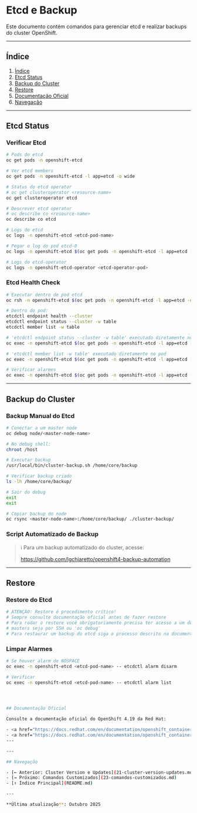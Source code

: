 # Etcd e Backup

Este documento contém comandos para gerenciar etcd e realizar backups do cluster OpenShift.

---

## Índice

1. [Índice](#índice)
2. [Etcd Status](#etcd-status)
3. [Backup do Cluster](#backup-do-cluster)
4. [Restore](#restore)
5. [Documentação Oficial](#documentação-oficial)
6. [Navegação](#navegação)
---

## Etcd Status

### Verificar Etcd
```bash
# Pods do etcd
oc get pods -n openshift-etcd
```

```bash
# Ver etcd members
oc get pods -n openshift-etcd -l app=etcd -o wide
```

```bash
# Status do etcd operator
# oc get clusteroperator <resource-name>
oc get clusteroperator etcd
```

```bash
# Descrever etcd operator
# oc describe co <resource-name>
oc describe co etcd
```

```bash ignore-test
# Logs do etcd
oc logs -n openshift-etcd <etcd-pod-name>
```

```bash ignore-test
# Pegar o log do pod etcd-0
oc logs -n openshift-etcd $(oc get pods -n openshift-etcd -l app=etcd -o jsonpath='{.items[0].metadata.name}')
```

```bash ignore-test
# Logs do etcd-operator
oc logs -n openshift-etcd-operator <etcd-operator-pod>
```

### Etcd Health Check
```bash ignore-test
# Executar dentro de pod etcd
oc rsh -n openshift-etcd $(oc get pods -n openshift-etcd -l app=etcd -o jsonpath='{.items[0].metadata.name}')
```

```bash ignore-test
# Dentro do pod:
etcdctl endpoint health --cluster
etcdctl endpoint status --cluster -w table
etcdctl member list -w table
```

```bash ignore-test
# 'etcdctl endpoint status --cluster -w table' executado diretamente no pod
oc exec -n openshift-etcd $(oc get pods -n openshift-etcd -l app=etcd -o jsonpath='{.items[0].metadata.name}') -- etcdctl endpoint status --cluster -w table
```

```bash ignore-test
# 'etcdctl member list -w table' executado diretamente no pod
oc exec -n openshift-etcd $(oc get pods -n openshift-etcd -l app=etcd -o jsonpath='{.items[1].metadata.name}') -- etcdctl member list -w table
```

```bash ignore-test
# Verificar alarmes
oc exec -n openshift-etcd $(oc get pods -n openshift-etcd -l app=etcd -o jsonpath='{.items[0].metadata.name}') -- etcdctl alarm list
```

---

## Backup do Cluster

### Backup Manual do Etcd
```bash ignore-test
# Conectar a um master node
oc debug node/<master-node-name>
```

```bash ignore-test
# No debug shell:
chroot /host
```

```bash ignore-test
# Executar backup
/usr/local/bin/cluster-backup.sh /home/core/backup
```

```bash ignore-test
# Verificar backup criado
ls -lh /home/core/backup/
```

```bash ignore-test
# Sair do debug
exit
exit
```

```bash ignore-test
# Copiar backup do node
oc rsync <master-node-name>:/home/core/backup/ ./cluster-backup/
```

### Script Automatizado de Backup

> ℹ Para um backup automatizado do cluster, acesse:
>
> https://github.com/lgchiaretto/openshift4-backup-automation

---

## Restore

### Restore do Etcd
```bash ignore-test
# ATENÇÃO: Restore é procedimento crítico!
# Sempre consulte documentação oficial antes de fazer restore
# Para rodar o restore você obrigatoriamente precisa ter acesso a um dos 
# masters seja por SSH ou 'oc debug'
# Para restaurar um backup do etcd siga o processo descrito na documentação oficial 
```

### Limpar Alarmes
```bash ignore-test
# Se houver alarm de NOSPACE
oc exec -n openshift-etcd <etcd-pod-name> -- etcdctl alarm disarm
```

```bash
# Verificar
oc exec -n openshift-etcd <etcd-pod-name> -- etcdctl alarm list




## Documentação Oficial

Consulte a documentação oficial do OpenShift 4.19 da Red Hat:

- <a href="https://docs.redhat.com/en/documentation/openshift_container_platform/4.19/html/backup_and_restore">Backup and restore - Backing up etcd</a>
- <a href="https://docs.redhat.com/en/documentation/openshift_container_platform/4.19/html/postinstallation_configuration">Post-installation configuration</a>
---

---

## Navegação

- [← Anterior: Cluster Version e Updates](21-cluster-version-updates.md)
- [→ Próximo: Comandos Customizados](23-comandos-customizados.md)
- [↑ Índice Principal](README.md)

---

**Última atualização**: Outubro 2025
